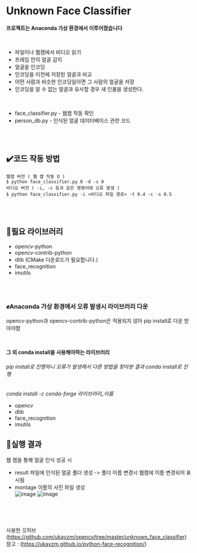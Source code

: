 # Unknown Face Classifier

**프로젝트는 Anaconda 가상 환경에서 이루어졌습니다**  

<br/>

- 파일이나 웹캠에서 비디오 읽기
- 프레임 안의 얼굴 감지
- 얼굴을 인코딩
- 인코딩을 이전에 저장된 얼굴과 비교
- 어떤 사람과 비슷한 인코딩일아면 그 사람의 얼굴을 저장
- 인코딩을 알 수 없는 얼굴과 유사할 경우 새 인물을 생성한다.

<br/>

* face_classifier.py - 웹캠 작동 확인
* person_db.py - 인식된 얼굴 데이터베이스 관련 코드

<br/><br/>

## ✔️코드 작동 방법
```
웹캠 버전 ( 웹 캠 작동 O )
$ python face_classifier.py 0 -d -s 0
비디오 버전 ( -i, -c 등과 같은 명령어에 오류 발생 )
$ python face_classifier.py -i <비디오 파일 경로> -t 0.4 -c -s 0.5
```  
<br/><br/>

## 📂필요 라이브러리
* opencv-python
* opencv-contrib-python
* dlib (CMake 다운로드가 필요합니다.)
* face_recognition
* imutils 

<br/><br/>

### ✊Anaconda 가상 환경에서 오류 발생시 라이브러리 다운
opencv-python과 opencv-contrib-python은 적용되지 않아 pip install로 다운 받아야함  

<br/>

**그 외 conda install을 사용해야하는 라이브러리**
###### pip install로 진행하니 오류가 발생해서 다른 방법을 찾아본 결과 conda install로 진행  
*conda install -c conda-forge 라이브러리_이름*
- opencv
- dlib
- face_recognition
- imutils

## 🐹실행 결과
웹 캠을 통해 얼굴 인식 성공 시
* result 파일에 인식된 얼굴 폴더 생성 -> 폴더 이름 변경시 웹캠에 이름 변경되어 표시됨
* montage 이름의 사진 파일 생성  
![image](https://github.com/Florakimm2/OpensourceTeamProject/assets/63054274/f106ee17-cb64-4087-a5bc-d7fb7ac5b0ae)
![image](https://github.com/Florakimm2/OpensourceTeamProject/assets/63054274/d33fc5eb-6a6c-4b1b-bd1c-046e39d31b53)




<br/><br/><br/>

사용한 깃허브 (https://github.com/ukayzm/opencv/tree/master/unknown_face_classifier) 
참고 : (https://ukayzm.github.io/python-face-recognition/)





